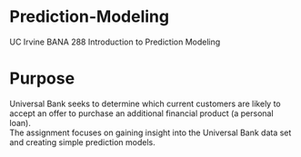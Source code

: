 # Prediction-Modeling
UC Irvine BANA 288 Introduction to Prediction Modeling

# Purpose
Universal Bank seeks to determine which current customers are likely to accept an offer to purchase an additional financial product (a personal loan).  
The assignment focuses on gaining insight into the Universal Bank data set and creating simple prediction models.
